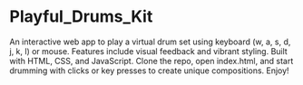 # Playful_Drums_Kit
An interactive web app to play a virtual drum set using keyboard (w, a, s, d, j, k, l) or mouse. Features include visual feedback and vibrant styling. Built with HTML, CSS, and JavaScript. Clone the repo, open index.html, and start drumming with clicks or key presses to create unique compositions. Enjoy!
